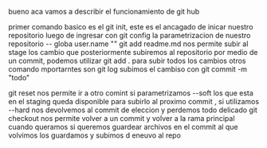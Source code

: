 bueno aca vamos a describir el funcionamiento de git hub

primer comando basico es el git init, este es el ancagado de inicar nuestro repositorio
luego de ingresar con git config la parametrizacion de nuestro repositorio -- globa user.name ""
git add readme.md nos permite subir al stage los cambio que posteriormente subiremos al repositorio por medio de un commit, podemos utilizar git add . para subir todos los cambios
otros comando mportarntes son git log
subimos el cambiso con git commit -m "todo"

git reset nos permite ir a otro comint si parametrizamos --soft los que esta en el staging queda disponible para subirlo al proximo commit , si utilizamos --hard nos devolvemos al commit de eleccion y perdemos todo delicado
git checkout nos permite volver a un commit y volver a la rama principal cuando queramos
si queremos guardear archivos en el commit al que volvimos los guardamos y subimos d eneuvo al repo
